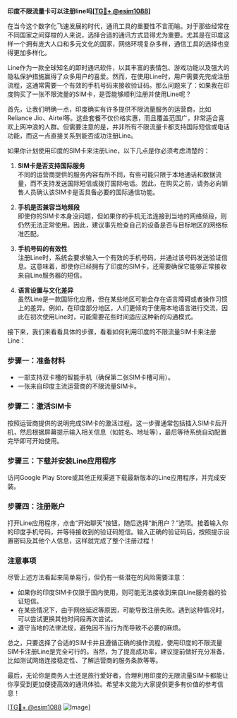 **印度不限流量卡可以注册line吗[[TG💪+ @esim1088](https://t.me/s/esim1088)]**

在当今这个数字化飞速发展的时代，通讯工具的重要性不言而喻。对于那些经常在不同国家之间穿梭的人来说，选择合适的通讯方式显得尤为重要。尤其是在印度这样一个拥有庞大人口和多元文化的国家，网络环境复杂多样，通信工具的选择也变得更加多样化。

Line作为一款全球知名的即时通讯软件，以其丰富的表情包、游戏功能以及强大的隐私保护措施赢得了众多用户的喜爱。然而，在使用Line时，用户需要先完成注册流程，这通常需要一个有效的手机号码来接收验证码。那么问题来了：如果我在印度购买了一张不限流量的SIM卡，是否能够顺利注册并使用Line呢？

首先，让我们明确一点，印度确实有许多提供不限流量服务的运营商，比如Reliance Jio、Airtel等。这些套餐不仅价格实惠，而且覆盖范围广，非常适合喜欢上网冲浪的人群。但需要注意的是，并非所有不限流量卡都支持国际短信或电话功能，而这一点直接关系到能否成功注册Line。

如果你计划使用印度的SIM卡来注册Line，以下几点是你必须考虑清楚的：

1. **SIM卡是否支持国际服务**  
   不同的运营商提供的服务内容有所不同，有些可能只限于本地通话和数据流量，而不支持发送国际短信或拨打国际电话。因此，在购买之前，请务必向销售人员确认该SIM卡是否具备必要的国际通信功能。

2. **手机是否兼容当地频段**  
   即使你的SIM卡本身没问题，但如果你的手机无法连接到当地的网络频段，则仍然无法正常使用。因此，建议事先检查自己的设备是否与目标地区的网络标准匹配。

3. **手机号码的有效性**  
   注册Line时，系统会要求输入一个有效的手机号码，并通过该号码发送验证信息。这意味着，即使你已经拥有了印度的SIM卡，还需要确保它能够正常接收来自Line服务器的短信。

4. **语言设置与文化差异**  
   虽然Line是一款国际化应用，但在某些地区可能会存在语言障碍或者操作习惯上的差异。例如，在印度部分地区，人们更倾向于使用本地语言进行交流，因此在初次使用Line时，可能需要花些时间适应这种新的沟通模式。

接下来，我们来看看具体的步骤，看看如何利用印度的不限流量SIM卡来注册Line：

### 步骤一：准备材料  
- 一部支持双卡槽的智能手机（确保第二张SIM卡槽可用）。  
- 一张来自印度主流运营商的不限流量SIM卡。  

### 步骤二：激活SIM卡  
按照运营商提供的说明完成SIM卡的激活过程。这一步骤通常包括插入SIM卡后开机，然后根据屏幕提示输入相关信息（如姓名、地址等），最后等待系统自动配置完毕即可开始使用。

### 步骤三：下载并安装Line应用程序  
访问Google Play Store或其他正规渠道下载最新版本的Line应用程序，并完成安装。

### 步骤四：注册账户  
打开Line应用程序，点击“开始聊天”按钮，随后选择“新用户？”选项。接着输入你的印度手机号码，并等待接收到的验证码短信。输入正确的验证码后，按照提示设置密码及其他个人信息，这样就完成了整个注册过程！

### 注意事项  
尽管上述方法看起来简单易行，但仍有一些潜在的风险需要注意：
- 如果你的印度SIM卡仅限于国内使用，则可能无法接收到来自Line服务器的验证短信。
- 在某些情况下，由于网络延迟等原因，可能导致注册失败。遇到这种情况时，可以尝试更换其他时间段再次尝试。
- 遵守当地的法律法规，避免因不当行为而导致不必要的麻烦。

总之，只要选择了合适的SIM卡并且遵循正确的操作流程，使用印度的不限流量SIM卡注册Line是完全可行的。当然，为了提高成功率，建议提前做好充分准备，比如测试网络连接稳定性、了解运营商的服务条款等等。

最后，无论你是商务人士还是旅行爱好者，合理利用印度的无限流量SIM卡都能让你享受到更加便捷高效的通讯体验。希望本文能为大家提供更多有价值的参考信息！

[[TG💪+ @esim1088](https://t.me/s/esim1088) ![Image](https://i.postimg.cc/4NQfJmqS/Snipaste-2025-05-13-00-14-12.png)]